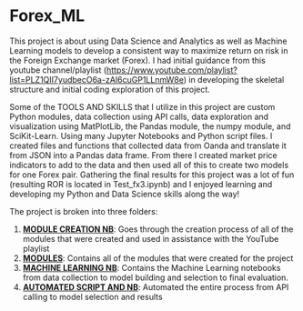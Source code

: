 # Forex_ML

This project is about using Data Science and Analytics as well as Machine Learning models to develop a consistent way to maximize return on risk in the Foreign Exchange market (Forex). I had initial guidance from this youtube channel/playlist (https://www.youtube.com/playlist?list=PLZ1QII7yudbecO6a-zAI6cuGP1LLnmW8e) in developing the skeletal structure and initial coding exploration of this project.

Some of the TOOLS AND SKILLS that I utilize in this project are custom Python modules, data collection using API calls, data exploration and visualization using MatPlotLib, the Pandas module, the numpy module, and SciKit-Learn. Using many Jupyter Notebooks and Python script files. I created files and functions that collected data from Oanda and translate it from JSON into a Pandas data frame. From there I created market price indicators to add to the data and then used all of this to create two models for one Forex pair. Gathering the final results for this project was a lot of fun (resulting ROR is located in Test_fx3.ipynb) and I enjoyed learning and developing my Python and Data Science skills along the way!

The project is broken into three folders:
  1. <u><b>MODULE CREATION NB</b></u>: Goes through the creation process of all of the modules that were created and used in assistance with the YouTube playlist
  2. <u><b>MODULES</b></u>: Contains all of the modules that were created for the project 
  3. <u><b>MACHINE LEARNING NB</b></u>: Contains the Machine Learning notebooks from data collection to model building and selection to final evaluation.
  4. <u><b>AUTOMATED SCRIPT AND NB</b></u>: Automated the entire process from API calling to model selection and results
